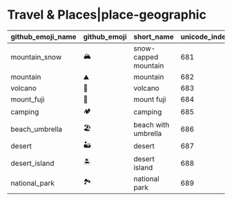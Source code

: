 # Travel & Places|place-geographic

|github_emoji_name|github_emoji|short_name|unicode_index|
|---|---|---|---|
|mountain_snow|:mountain_snow:|snow-capped mountain|681|
|mountain|:mountain:|mountain|682|
|volcano|:volcano:|volcano|683|
|mount_fuji|:mount_fuji:|mount fuji|684|
|camping|:camping:|camping|685|
|beach_umbrella|:beach_umbrella:|beach with umbrella|686|
|desert|:desert:|desert|687|
|desert_island|:desert_island:|desert island|688|
|national_park|:national_park:|national park|689|
